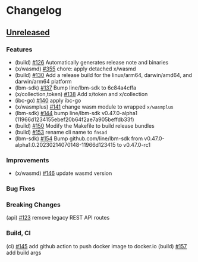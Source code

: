 <!--
Guiding Principles:

Changelogs are for humans, not machines.
There should be an entry for every single version.
The same types of changes should be grouped.
Versions and sections should be linkable.
The latest version comes first.
The release date of each version is displayed.
Mention whether you follow Semantic Versioning.

Usage:

Change log entries are to be added to the Unreleased section under the
appropriate stanza (see below). Each entry should ideally include a tag and
the Github issue reference in the following format:

* (<tag>) \#<issue-number> message

The issue numbers will later be link-ified during the release process so you do
not have to worry about including a link manually, but you can if you wish.

Types of changes (Stanzas):

"Features" for new features.
"Improvements" for changes in existing functionality.
"Deprecated" for soon-to-be removed features.
"Bug Fixes" for any bug fixes.
"Client Breaking" for breaking CLI commands and REST routes.
"State Machine Breaking" for breaking the AppState

Ref: https://keepachangelog.com/en/1.0.0/
-->

# Changelog

## [Unreleased]

### Features
* (build) [\#126](https://github.com/line/lbm/pull/126) Automatically generates release note and binaries
* (x/wasmd) [\#355](https://github.com/line/lbm/pull/355) chore: apply detached x/wasmd
* (build) [\#130](https://github.com/line/lbm/pull/130) Add a release build for the linux/arm64, darwin/amd64, and darwin/arm64 platform
* (lbm-sdk) [\#137](https://github.com/line/lbm/pull/137) Bump line/lbm-sdk to 6c84a4cffa
* (x/collection,token) [\#138](https://github.com/line/lbm/pull/138) Add x/token and x/collection
* (ibc-go) [\#140](https://github.com/line/lbm/pull/140) apply ibc-go
* (x/wasmplus) [\#141](https://github.com/line/lbm/pull/141) change wasm module to wrapped `x/wasmplus`
* (lbm-sdk) [\#144](https://github.com/line/lbm/pull/144) bump line/lbm-sdk v0.47.0-alpha1 (11966d1234155ebef20b64f2ae7a905beffdb33f) 
* (build) [\#150](https://github.com/line/lbm/pull/150) Modify the Makefile to build release bundles
* (build) [\#153](https://github.com/line/finschia/pull/153) rename cli name to `fnsad`
* (lbm-sdk) [\#154](https://github.com/line/finschia/pull/154) Bump github.com/line/lbm-sdk from v0.47.0-alpha1.0.20230214070148-11966d123415 to v0.47.0-rc1

### Improvements
* (x/wasmd) [\#146](https://github.com/line/lbm/pull/146) update wasmd version

### Bug Fixes

### Breaking Changes
(api) [\#123](https://github.com/line/lbm/pull/123) remove legacy REST API routes

### Build, CI
(ci) [\#145](https://github.com/line/lbm/pull/145) add github action to push docker image to docker.io
(build) [\#157](https://github.com/line/finschia/pull/157) add build args

<!-- Release links -->
[Unreleased]: https://github.com/line/lbm/compare/v0.7.0...HEAD
